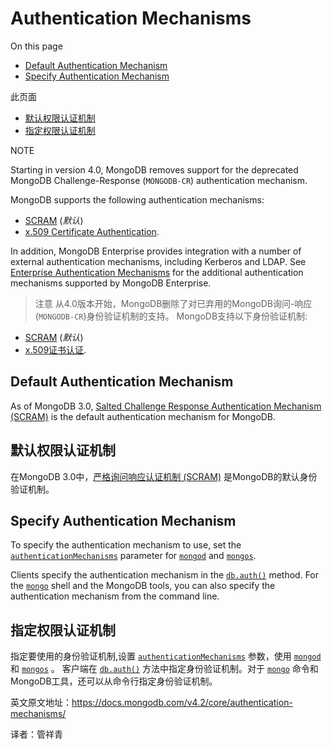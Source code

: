 # Authentication Mechanisms

On this page

- [Default Authentication Mechanism](https://docs.mongodb.com/v4.2/core/authentication-mechanisms/#default-authentication-mechanism)
- [Specify Authentication Mechanism](https://docs.mongodb.com/v4.2/core/authentication-mechanisms/#specify-authentication-mechanism)

此页面

- [默认权限认证机制](https://docs.mongodb.com/v4.2/core/authentication-mechanisms/#default-authentication-mechanism)
- [指定权限认证机制](https://docs.mongodb.com/v4.2/core/authentication-mechanisms/#specify-authentication-mechanism)

NOTE

Starting in version 4.0, MongoDB removes support for the deprecated MongoDB Challenge-Response (`MONGODB-CR`) authentication mechanism.

MongoDB supports the following authentication mechanisms:

- [SCRAM](https://docs.mongodb.com/v4.2/core/security-scram/) (*默认*)
- [x.509 Certificate Authentication](https://docs.mongodb.com/v4.2/core/security-x.509/).

In addition, MongoDB Enterprise provides integration with a number of external authentication mechanisms, including Kerberos and LDAP. See [Enterprise Authentication Mechanisms](https://docs.mongodb.com/v4.2/core/authentication-mechanisms-enterprise/) for the additional authentication mechanisms supported by MongoDB Enterprise.

> 注意
> 从4.0版本开始，MongoDB删除了对已弃用的MongoDB询问-响应(`MONGODB-CR`)身份验证机制的支持。
> MongoDB支持以下身份验证机制:
- [SCRAM](https://docs.mongodb.com/v4.2/core/security-scram/) (*默认*)
- [x.509证书认证](https://docs.mongodb.com/v4.2/core/security-x.509/).

## Default Authentication Mechanism

As of MongoDB 3.0, [Salted Challenge Response Authentication Mechanism (SCRAM)](https://docs.mongodb.com/v4.2/core/security-scram/#authentication-scram) is the default authentication mechanism for MongoDB.

## 默认权限认证机制

在MongoDB 3.0中，[严格询问响应认证机制 (SCRAM)](https://docs.mongodb.com/v4.2/core/secur-scram/#authentic-SCRAM) 是MongoDB的默认身份验证机制。

## Specify Authentication Mechanism

To specify the authentication mechanism to use, set the [`authenticationMechanisms`](https://docs.mongodb.com/v4.2/reference/parameters/#param.authenticationMechanisms) parameter for [`mongod`](https://docs.mongodb.com/v4.2/reference/program/mongod/#bin.mongod) and [`mongos`](https://docs.mongodb.com/v4.2/reference/program/mongos/#bin.mongos).

Clients specify the authentication mechanism in the [`db.auth()`](https://docs.mongodb.com/v4.2/reference/method/db.auth/#db.auth) method. For the [`mongo`](https://docs.mongodb.com/v4.2/reference/program/mongo/#bin.mongo) shell and the MongoDB tools, you can also specify the authentication mechanism from the command line.

## 指定权限认证机制

指定要使用的身份验证机制,设置 [`authenticationMechanisms`](https://docs.mongodb.com/v4.2/reference/parameters/#param.authenticationMechanisms) 参数，使用 [`mongod`](https://docs.mongodb.com/v4.2/reference/program/mongod/#bin.mongod) 和 [`mongos`](https://docs.mongodb.com/v4.2/reference/program/mongos/#bin.mongos) 。
客户端在 [`db.auth()`](https://docs.mongodb.com/v4.2/reference/method/db.auth/#db.auth) 方法中指定身份验证机制。对于 [`mongo`](https://docs.mongodb.com/v4.2/reference/program/mongo/#bin.mongo) 命令和MongoDB工具，还可以从命令行指定身份验证机制。


英文原文地址：https://docs.mongodb.com/v4.2/core/authentication-mechanisms/

译者：管祥青

